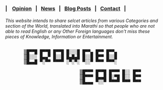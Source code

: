 ### | &nbsp;&nbsp; [Opinion](https://crowned-eagle.github.io/ReadMr/Op-Ed.html)  &nbsp;&nbsp;|&nbsp;&nbsp;  [News](https://crowned-eagle.github.io/ReadMr/News.html) &nbsp;&nbsp;|&nbsp;&nbsp;  [Blog Posts](https://crowned-eagle.github.io/ReadMr/Blog_Posts.html) &nbsp;&nbsp;|&nbsp;&nbsp; [Contact](https://crowned-eagle.github.io/ReadMr/Contact.html) &nbsp;&nbsp;|

###### This website intends to share selcet articles from various Categories and section of the World, translated into Marathi so that people who are not able to read English or any Other Foreign languages don't miss these pieces of Knowledge, Information or Entertainment.


<pre>
       ▒█▀▀█ █▀▀█ █▀▀█ █░░░█ █▀▀▄ █▀▀ █▀▀▄ 
       ▒█░░░ █▄▄▀ █░░█ █▄█▄█ █░░█ █▀▀ █░░█ 
       ▒█▄▄█ ▀░▀▀ ▀▀▀▀ ░▀░▀░ ▀░░▀ ▀▀▀ ▀▀▀░
    
                            ▒█▀▀▀ █▀▀█ █▀▀▀ █░░ █▀▀ 
                            ▒█▀▀▀ █▄▄█ █░▀█ █░░ █▀▀ 
                            ▒█▄▄▄ ▀░░▀ ▀▀▀▀ ▀▀▀ ▀▀▀
</pre>
